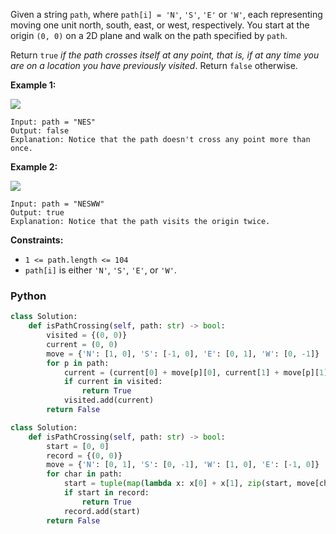 Given a string  `path`, where  `path[i] = 'N'`,  `'S'`,  `'E'`  or  `'W'`, each representing moving one unit north, south, east, or west, respectively. You start at the origin  `(0, 0)`  on a 2D plane and walk on the path specified by  `path`.

Return  `true`  _if the path crosses itself at any point, that is, if at any time you are on a location you have previously visited_. Return  `false`  otherwise.

**Example 1:**

![](https://assets.leetcode.com/uploads/2020/06/10/screen-shot-2020-06-10-at-123929-pm.png)
```
Input: path = "NES"
Output: false 
Explanation: Notice that the path doesn't cross any point more than once.
```

**Example 2:**

![](https://assets.leetcode.com/uploads/2020/06/10/screen-shot-2020-06-10-at-123843-pm.png)
```
Input: path = "NESWW"
Output: true
Explanation: Notice that the path visits the origin twice.
```

**Constraints:**

-   `1 <= path.length <= 104`
-   `path[i]`  is either  `'N'`,  `'S'`,  `'E'`, or  `'W'`.


### Python
```python
class Solution:
    def isPathCrossing(self, path: str) -> bool:
        visited = {(0, 0)}
        current = (0, 0)
        move = {'N': [1, 0], 'S': [-1, 0], 'E': [0, 1], 'W': [0, -1]}
        for p in path:
            current = (current[0] + move[p][0], current[1] + move[p][1])
            if current in visited:
                return True
            visited.add(current)
        return False
```

```python
class Solution:
    def isPathCrossing(self, path: str) -> bool:
        start = [0, 0]
        record = {(0, 0)}
        move = {'N': [0, 1], 'S': [0, -1], 'W': [1, 0], 'E': [-1, 0]}
        for char in path:
            start = tuple(map(lambda x: x[0] + x[1], zip(start, move[char])))
            if start in record:
                return True
            record.add(start)
        return False
```
